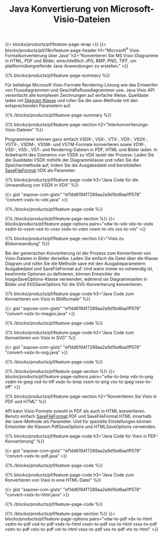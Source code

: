 ﻿---
title: Java Konvertierung von Microsoft-Visio-Dateien
url: /de/java/conversion/
description: Konvertieren Sie Microsoft Visio-Formate VSDX VSX VDX VTX VSSX VSTX VSDM VSTM VSSM VDW VSD VST VSS in HTML-Bilder und PDF mit wenigen Zeilen Java-Code.
---
{{< blocks/products/pf/feature-page-wrap >}}
{{< blocks/products/pf/i18n/feature-page-header h1="Microsoft<sup>&reg;</sup> Visio Formatkonvertierung über Java" h2="Konvertieren Sie MS Visio-Diagramme in HTML, PDF und Bilder, einschließlich JPG, BMP, PNG, TIFF, um plattformübergreifende Java-Anwendungen zu erstellen." >}}

{{% blocks/products/pf/feature-page-summary %}}

Für beliebige Microsoft Visio-Formate Rendering-Lösung wie das Entwerfen von Flussdiagrammen und Geschäftsflussdiagrammen usw. Java Visio API vereinfacht alle komplexen Zeichnungen auf einfache Weise. Quelldatei laden mit [Diagram Klasse](https://apireference.aspose.com/diagram/java/com.aspose.diagram/Diagram) und rufen Sie die save-Methode mit den entsprechenden Parametern auf.

{{% /blocks/products/pf/feature-page-summary %}}

{{% blocks/products/pf/feature-page-section h2="Interkonvertierungs-Visio-Dateien" %}}

Programmierer können ganz einfach VSDX-, VSX-, VTX-, VDX-, VSSX-, VSTX-, VSDM-, VSSM- und VSTM-Formate konvertieren sowie VDW-, VSD-, VSS-, VST- und Rendering-Dateien in PDF, HTML und Bilder laden. In Anbetracht des Szenarios von VSDX zu VDX lautet der Prozess: Laden Sie die Quelldatei VSDX mithilfe der Diagrammklasse und rufen Sie die Speichermethode auf, indem Sie die Ausgabedatei und bereitstellen [SaveFileFormat](https://apireference.aspose.com/diagram/java/com.aspose.diagram/SaveFileFormat).VDX als Parameter. 

{{% blocks/products/pf/feature-page-code h3="Java Code für die Umwandlung von VSDX in VDX" %}}

{{< gist "aspose-com-gists" "ef1dd6194f7289aa2a9d1bd6aa1ff578" "convert-vsdx-to-vdx.java" >}}

{{% /blocks/products/pf/feature-page-code %}}

{{% /blocks/products/pf/feature-page-section %}}
{{< blocks/products/pf/feature-page-options pairs="vdw-to-vdx vdx-to-vsdx vsdm-to-vssm vsd-to-vssx vsdx-to-vstm vssm-to-vtx vss-to-vtx" >}}

{{% blocks/products/pf/feature-page-section h2="Visio zu Bildumwandlung" %}}

Bei der generischen Konvertierung ist der Prozess zum Konvertieren von Visio-Dateien in Bilder derselbe. Laden Sie einfach die Datei über die Klasse Diagram und rufen Sie die Methode save mit den Ausgabeparametern Ausgabedatei und SaveFileFormat auf. Und wann immer es notwendig ist, bestimmte Optionen zu definieren, können Entwickler die ImageSaveOptions-Klasse verwenden, während sie Diagrammseiten in Bilder und SVGSaveOptions für die SVG-Konvertierung konvertieren.

{{% blocks/products/pf/feature-page-code h3="Java Code zum Konvertieren von Visio in Bildformate" %}}

{{< gist "aspose-com-gists" "ef1dd6194f7289aa2a9d1bd6aa1ff578" "convert-vsdx-to-images.java" >}}

{{% /blocks/products/pf/feature-page-code %}}

{{% blocks/products/pf/feature-page-code h3="Java Code zum Konvertieren von Visio in SVG" %}}

{{< gist "aspose-com-gists" "ef1dd6194f7289aa2a9d1bd6aa1ff578" "convert-vsdx-to-svg.java" >}}

{{% /blocks/products/pf/feature-page-code %}}

{{% /blocks/products/pf/feature-page-section %}}
{{< blocks/products/pf/feature-page-options pairs="vdw-to-bmp vdx-to-png vsdm-to-jpeg vsd-to-tiff vsdx-to-bmp vssm-to-png vss-to-jpeg vssx-to-tiff" >}}

{{% blocks/products/pf/feature-page-section h2="Konvertieren Sie Visio in PDF und HTML" %}}

API kann Visio-Formate sowohl in PDF als auch in HTML konvertieren. Benutz einfach [SaveFileFormat](https://apireference.aspose.com/diagram/java/com.aspose.diagram/SaveFileFormat).PDF und SaveFileFormat.HTML innerhalb der save-Methode als Parameter. Und für spezielle Einstellungen können Entwickler die Klassen PdfSaveOptions und HTMLSaveOptions verwenden.

{{% blocks/products/pf/feature-page-code h3="Java Code für Visio in PDF-Konvertierung" %}}

{{< gist "aspose-com-gists" "ef1dd6194f7289aa2a9d1bd6aa1ff578" "convert-vsdx-to-pdf.java" >}}

{{% /blocks/products/pf/feature-page-code %}}

{{% blocks/products/pf/feature-page-code h3="Java Code zum Konvertieren von Visio in eine HTML-Datei" %}}

{{< gist "aspose-com-gists" "ef1dd6194f7289aa2a9d1bd6aa1ff578" "convert-vsdx-to-html.java" >}}

{{% /blocks/products/pf/feature-page-code %}}

{{% /blocks/products/pf/feature-page-section %}}
{{< blocks/products/pf/feature-page-options pairs="vdw-to-pdf vdx-to-html vsdm-to-pdf vsd-to-pdf vsdx-to-html vssm-to-pdf vss-to-html vssx-to-pdf vstm-to-pdf vstx-to-pdf vst-to-html vssx-to-pdf vsx-to-pdf vtx-to-html" >}}